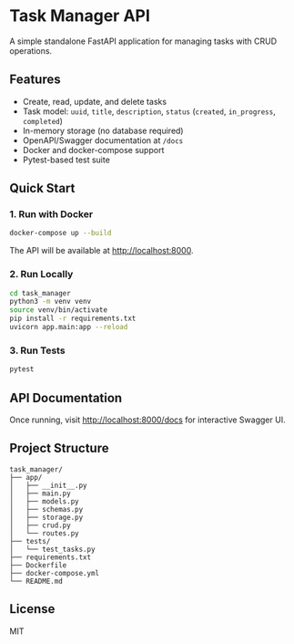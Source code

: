 # Task Manager API

A simple standalone FastAPI application for managing tasks with CRUD operations.

## Features

- Create, read, update, and delete tasks
- Task model: `uuid`, `title`, `description`, `status` (`created`, `in_progress`, `completed`)
- In-memory storage (no database required)
- OpenAPI/Swagger documentation at `/docs`
- Docker and docker-compose support
- Pytest-based test suite

## Quick Start

### 1. Run with Docker

```bash
docker-compose up --build
```

The API will be available at [http://localhost:8000](http://localhost:8000).

### 2. Run Locally

```bash
cd task_manager
python3 -m venv venv
source venv/bin/activate
pip install -r requirements.txt
uvicorn app.main:app --reload
```

### 3. Run Tests

```bash
pytest
```

## API Documentation

Once running, visit [http://localhost:8000/docs](http://localhost:8000/docs) for interactive Swagger UI.

## Project Structure

```
task_manager/
├── app/
│   ├── __init__.py
│   ├── main.py
│   ├── models.py
│   ├── schemas.py
│   ├── storage.py
│   ├── crud.py
│   └── routes.py
├── tests/
│   └── test_tasks.py
├── requirements.txt
├── Dockerfile
├── docker-compose.yml
└── README.md
```

## License

MIT
